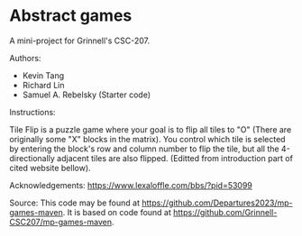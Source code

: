 # Abstract games

A mini-project for Grinnell's CSC-207.

Authors:

* Kevin Tang
* Richard Lin
* Samuel A. Rebelsky (Starter code)

Instructions:

Tile Flip is a puzzle game where your goal is to flip all tiles to "O" (There are originally some "X" blocks in the matrix). You control which tile is selected by entering the block's row and column number to flip the tile, but all the 4-directionally adjacent tiles are also flipped. (Editted from introduction part of cited website bellow).

Acknowledgements:
https://www.lexaloffle.com/bbs/?pid=53099

Source:
This code may be found at <https://github.com/Departures2023/mp-games-maven>. It is based on code found at <https://github.com/Grinnell-CSC207/mp-games-maven>.
